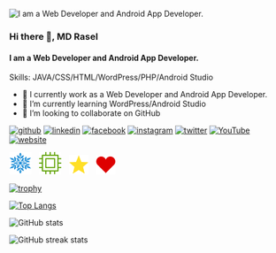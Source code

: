 ![I am a Web Developer and Android App Developer.](https://media.licdn.com/dms/image/D5616AQGUMiSR4uZbpQ/profile-displaybackgroundimage-shrink_350_1400/0/1669341159695?e=1706140800&v=beta&t=gbsM3W4pQKQE27o6-Nh1lVwNCT5oapUPLfmFzXNzY1c)

### Hi there 👋, MD Rasel
#### I am a Web Developer and Android App Developer.



Skills: JAVA/CSS/HTML/WordPress/PHP/Android Studio

- 🔭 I currently work as a Web Developer and Android App Developer. 
- 🌱 I’m currently learning WordPress/Android Studio 
- 👯 I’m looking to collaborate on GitHub 


[<img src='https://cdn.jsdelivr.net/npm/simple-icons@3.0.1/icons/github.svg' alt='github' height='40'>](https://github.com/mdrasel25)  [<img src='https://cdn.jsdelivr.net/npm/simple-icons@3.0.1/icons/linkedin.svg' alt='linkedin' height='40'>](https://www.linkedin.com/in/raselacademy/)  [<img src='https://cdn.jsdelivr.net/npm/simple-icons@3.0.1/icons/facebook.svg' alt='facebook' height='40'>](https://www.facebook.com/ilovebdrasel)  [<img src='https://cdn.jsdelivr.net/npm/simple-icons@3.0.1/icons/instagram.svg' alt='instagram' height='40'>](https://www.instagram.com/raselacademy/)  [<img src='https://cdn.jsdelivr.net/npm/simple-icons@3.0.1/icons/twitter.svg' alt='twitter' height='40'>](https://twitter.com/raselacademy)  [<img src='https://cdn.jsdelivr.net/npm/simple-icons@3.0.1/icons/youtube.svg' alt='YouTube' height='40'>](https://www.youtube.com/channel/@raselacademy24)  [<img src='https://cdn.jsdelivr.net/npm/simple-icons@3.0.1/icons/icloud.svg' alt='website' height='40'>](www.raselacademy.com)  

<a href='https://archiveprogram.github.com/'><img src='https://raw.githubusercontent.com/acervenky/animated-github-badges/master/assets/acbadge.gif' width='40' height='40'></a> <a href='https://docs.github.com/en/developers'><img src='https://raw.githubusercontent.com/acervenky/animated-github-badges/master/assets/devbadge.gif' width='40' height='40'></a> <a href='https://stars.github.com/'><img src='https://raw.githubusercontent.com/acervenky/animated-github-badges/master/assets/starbadge.gif' width='35' height='35'></a> <a href='https://docs.github.com/en/github/supporting-the-open-source-community-with-github-sponsors'><img src='https://raw.githubusercontent.com/acervenky/animated-github-badges/master/assets/sponsorbadge.gif' width='35' height='35'></a> 

[![trophy](https://github-profile-trophy.vercel.app/?username=mdrasel25)](https://github.com/ryo-ma/github-profile-trophy)

[![Top Langs](https://github-readme-stats.vercel.app/api/top-langs/?username=mdrasel25)](https://github.com/anuraghazra/github-readme-stats)

![GitHub stats](https://github-readme-stats.vercel.app/api?username=mdrasel25&show_icons=true)  

![GitHub streak stats](https://streak-stats.demolab.com/?user=mdrasel25)  

